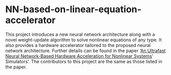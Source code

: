 # NN-based-on-linear-equation-accelerator

This project introduces a new neural network architecture along with a novel weight-update algorithm to solve nonlinear equations of any type. It also provides a hardware accelerator tailored to the proposed neural network architecture. Further details can be found in the paper ‘[An Ultrafast Neural Network-Based Hardware Acceleration for Nonlinear Systems](https://www.sciencedirect.com/science/article/abs/pii/S0045790618329070)’ Simulators’.
The contributors to this project are the same as those listed in the paper.
